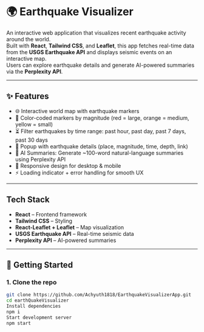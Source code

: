 # 🌍 Earthquake Visualizer

An interactive web application that visualizes recent earthquake activity around the world.  
Built with **React**, **Tailwind CSS**, and **Leaflet**, this app fetches real-time data from the **USGS Earthquake API** and displays seismic events on an interactive map.  
Users can explore earthquake details and generate AI-powered summaries via the **Perplexity API**.

---

## ✨ Features
- 🌐 Interactive world map with earthquake markers  
- 🎨 Color-coded markers by magnitude (red = large, orange = medium, yellow = small)  
- ⏳ Filter earthquakes by time range: past hour, past day, past 7 days, past 30 days  
- 📝 Popup with earthquake details (place, magnitude, time, depth, link)  
- 🤖 AI Summaries: Generate ~100-word natural-language summaries using Perplexity API  
- 📱 Responsive design for desktop & mobile  
- ⚡ Loading indicator + error handling for smooth UX  

---

## Tech Stack
- **React** – Frontend framework  
- **Tailwind CSS** – Styling  
- **React-Leaflet + Leaflet** – Map visualization  
- **USGS Earthquake API** – Real-time seismic data  
- **Perplexity API** – AI-powered summaries  

---

## 🚀 Getting Started

### 1. Clone the repo
```bash
git clone https://github.com/Achyuth1818/EarthquakeVisualizerApp.git
cd earthQuakeVisualizer
Install dependencies
npm i
Start development server
npm start

